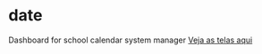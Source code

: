 # date
Dashboard for school calendar system manager
[Veja as telas aqui]([readme.com](https://www.behance.net/gallery/77169303/UI-UX-Front-Back-end-Web-Course-Calendar))

